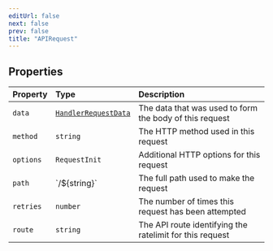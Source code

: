 ```yaml
---
editUrl: false
next: false
prev: false
title: "APIRequest"
---
```


## Properties

| Property | Type | Description |
| :------ | :------ | :------ |
| `data` | [`HandlerRequestData`](/api/type-aliases/handlerrequestdata/) | The data that was used to form the body of this request |
| `method` | `string` | The HTTP method used in this request |
| `options` | `RequestInit` | Additional HTTP options for this request |
| `path` | \`/${string}\` | The full path used to make the request |
| `retries` | `number` | The number of times this request has been attempted |
| `route` | `string` | The API route identifying the ratelimit for this request |
